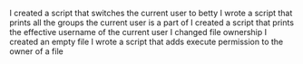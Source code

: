 I created a script that switches the current user to betty
I wrote a script that prints all the groups the current user is a part of
I created a script that prints the effective username of the current user
I changed file ownership
I created an empty file
I wrote a script that adds execute permission to the owner of a file
